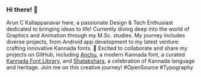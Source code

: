 ### Hi there! 👋

Arun C Kallappanavar here, a passionate Design & Tech Enthusiast dedicated to bringing ideas to life! Currently diving deep into the world of Graphics and Animation through my M.Sc. studies. My journey includes diverse projects, from Android app development to my latest venture: crafting innovative Kannada fonts. 🌟 Excited to collaborate and share my projects on GitHub, including [Anchu](https://github.com/imarunck/Anchu), a modern Kannada font, a curated [Kannada Font Library](https://github.com/imarunck/Kannada-Font-Library), and [Shatakshara](https://github.com/imarunck/shatakshara), a celebration of Kannada language and heritage. Join me on this creative journey! #OpenSource #Typography
